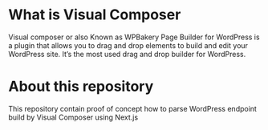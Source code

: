 # What is Visual Composer
Visual composer or also Known as WPBakery Page Builder for WordPress is a plugin that allows you to drag and drop elements to build and edit your WordPress site. It’s the most used drag and drop builder for WordPress.

# About this repository
This repository contain proof of concept how to parse WordPress endpoint build by Visual Composer using Next.js